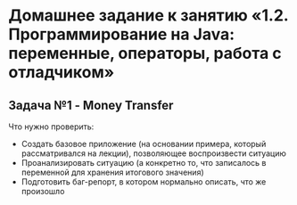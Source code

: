  #  Домашнее задание к занятию «1.2. Программирование на Java: переменные, операторы, работа с отладчиком»

 ## Задача №1 - Money Transfer

 Что нужно проверить:

* Создать базовое приложение (на основании примера, который рассматривался на лекции), позволяющее воспроизвести ситуацию
* Проанализировать ситуацию (а конкретно то, что записалось в переменной для хранения итогового значения)
* Подготовить баг-репорт, в котором нормально описать, что же произошло